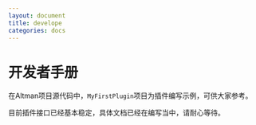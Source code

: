 ```yaml
---
layout: document
title: develope
categories: docs
---
```


# 开发者手册
在Altman项目源代码中，`MyFirstPlugin`项目为插件编写示例，可供大家参考。

目前插件接口已经基本稳定，具体文档已经在编写当中，请耐心等待。
